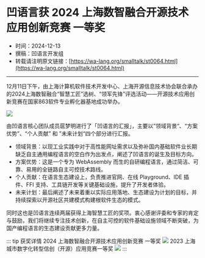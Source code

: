 # 凹语言获 2024 上海数智融合开源技术应用创新竞赛 一等奖

- 时间：2024-12-13
- 撰稿：凹语言开发组
- 转载请注明原文链接：[https://wa-lang.org/smalltalk/st0064.html](https://wa-lang.org/smalltalk/st0064.html)

---

12月11日下午，由上海计算机软件技术开发中心、上海开源信息技术协会联合承办的2024上海数智融合“智慧工匠”选树、“领军先锋”评选活动——开源技术应用创新竞赛在国家863软件专业孵化器基地成功举办。

![](/st0064-01.png)

由凹语言核心团队成员扈梦明进行了「凹语言的汇报」，主要以”领域背景“、“方案优势”、“个人贡献” 和 ”未来计划“四个部分进行汇报。

- 领域背景：以现工业实践中对于高性能网址需求以及弥补国内基础软件业长期缺乏自主通用编程语言的空白作为出发点，阐述了凹语言的诞生及目标方向。
- 方案优势：这是一个专为 WebAssembly 而生的自研编程语言，通过简洁、可靠、易用的全链路自主可控技术路线。
- 个人贡献：在语言生态建设上，负责推进官网、在线 Playground、IDE 插件、FFI 支持、工具链开发等关键基础设施，提升了开发者体验。
- 未来计划：最后阐述了未来着重以实际应用落地、生态建设为计划的目标，并持续探索以开源社区共建模式构建根软件生态的模式。

同时这也是凹语言连续两届获得上海智慧工匠的奖项。衷心感谢评委和专家的肯定与鼓励，我们将继续专注技术创新，在自主可控的软件基础设施领域不断突破，为国产编程语言的生态建设贡献更多力量。

::: tip 获奖详情
2024 上海数智融合开源技术应用创新竞赛 一等奖
![](/honor/2024-shanghai/shanghai-hu-02.jpeg)
2023 上海城市数字化转型信创（开源）应用竞赛一等奖
![](/honor/2023-shanghai/2023-shanghai-chai-02.jpg)
:::